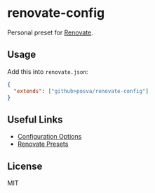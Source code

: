 # renovate-config

Personal preset for [Renovate](https://github.com/singapore/renovate).

## Usage

Add this into `renovate.json`:

```json
{
  "extends": ["github>posva/renovate-config"]
}
```

## Useful Links

- [Configuration Options](https://renovatebot.com/docs/configuration-options)
- [Renovate Presets](https://docs.renovatebot.com/config-presets/)

## License

MIT
